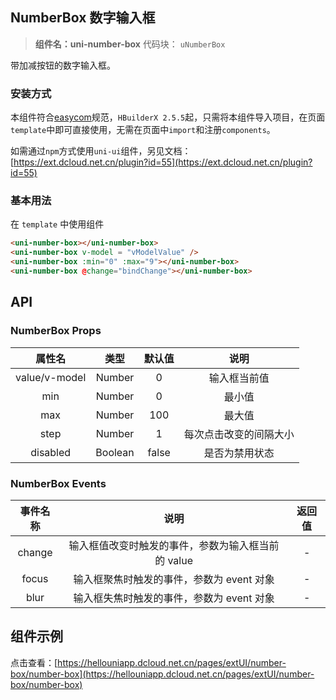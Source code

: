 

## NumberBox 数字输入框
> **组件名：uni-number-box**
> 代码块： `uNumberBox`


带加减按钮的数字输入框。

### 安装方式

本组件符合[easycom](https://uniapp.dcloud.io/collocation/pages?id=easycom)规范，`HBuilderX 2.5.5`起，只需将本组件导入项目，在页面`template`中即可直接使用，无需在页面中`import`和注册`components`。

如需通过`npm`方式使用`uni-ui`组件，另见文档：[https://ext.dcloud.net.cn/plugin?id=55](https://ext.dcloud.net.cn/plugin?id=55)

### 基本用法

在 ``template`` 中使用组件

```html
<uni-number-box></uni-number-box>
<uni-number-box v-model = "vModelValue" />
<uni-number-box :min="0" :max="9"></uni-number-box>
<uni-number-box @change="bindChange"></uni-number-box>
```

## API

### NumberBox Props

|属性名				|类型		|默认值	|说明										|
|:-:					|:-:		|:-:		|:-:										|
|value/v-model|Number	|0			|输入框当前值						|
|min					|Number	|0			|最小值									|
|max					|Number	|100		|最大值									|
|step					|Number	|1			|每次点击改变的间隔大小	|
|disabled			|Boolean|false	|是否为禁用状态					|

### NumberBox Events

|事件名称	|说明																				|返回值	|
|:-:		|:-:																				|:-:		|
|change	|输入框值改变时触发的事件，参数为输入框当前的 value	|-			|
|focus	|输入框聚焦时触发的事件，参数为 event 对象	|-			|
|blur	|输入框失焦时触发的事件，参数为 event 对象	|-			|


## 组件示例

点击查看：[https://hellouniapp.dcloud.net.cn/pages/extUI/number-box/number-box](https://hellouniapp.dcloud.net.cn/pages/extUI/number-box/number-box)